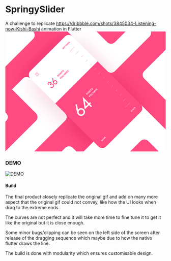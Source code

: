 # SpringySlider

A challenge to replicate https://dribbble.com/shots/3845034-Listening-now-Kishi-Bashi animation in Flutter
![Original Slider GIF](assets/slider_original.gif)

### DEMO 
![DEMO](assets/demo.gif)

#### Build
The final product closely replicate the original gif and add on many more aspect that the original gif could not convey, like how the UI looks when drag to the extreme ends.

The curves are not perfect and it will take more time to fine tune it to get it like the original but it is close enough.

Some minor bugs/clipping can be seen on the left side of the screen after release of the dragging sequence which maybe due to how the native flutter draws the line.

The build is done with modularity which ensures customisable design.
